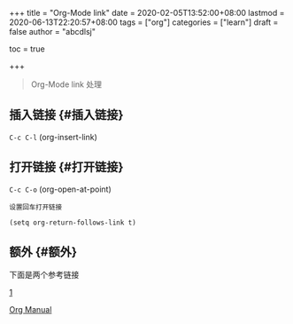 +++
title = "Org-Mode link"
date = 2020-02-05T13:52:00+08:00
lastmod = 2020-06-13T22:20:57+08:00
tags = ["org"]
categories = ["learn"]
draft = false
author = "abcdlsj"

toc = true

+++

> Org-Mode link 处理

<!--more-->


## 插入链接 {#插入链接}

`C-c C-l` (org-insert-link)


## 打开链接 {#打开链接}

`C-c C-o` (org-open-at-point)

`设置回车打开链接`

```elisp
(setq org-return-follows-link t)
```


## 额外 {#额外}

下面是两个参考链接

[1](https://brantou.github.io/2017/03/21/just-try/)

[Org Manual](https://orgmode.org/org.html#Hyperlinks)
